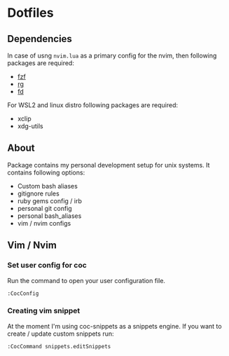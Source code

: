 # Dotfiles

## Dependencies

In case of usng `nvim.lua` as a primary config for the nvim, then following packages are required:

* [fzf](https://github.com/junegunn/fzf)
* [rg](https://github.com/BurntSushi/ripgrep)
* [fd](https://github.com/sharkdp/fd)

For WSL2 and linux distro following packages are required:
* xclip
* xdg-utils

## About

Package contains my personal development setup for unix systems.
It contains following options:

* Custom bash aliases
* gitignore rules
* ruby gems config / irb
* personal git config
* personal bash_aliases
* vim / nvim configs

## Vim / Nvim

### Set user config for coc

Run the command  to open your user configuration file.

```
:CocConfig
```

### Creating vim snippet

At the moment I'm using coc-snippets as a snippets engine.
If you want to create / update custom snippets run:

```
:CocCommand snippets.editSnippets
```

